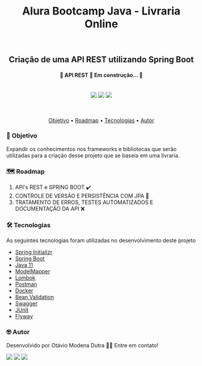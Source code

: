 <h1 align="center"> Alura Bootcamp Java - Livraria Online </h1>
<br>
<h2 align="center"> Criação de uma API REST utilizando Spring Boot </h2>
<h4 align="center"> 
	🚧  API REST 🛑 Em construção...  🚧
</h4>
<br>
<body>
  
  <div align="center">
    <img src="https://img.shields.io/github/issues/dutraotavio/livraria-online?style=for-the-badge" /> 
    <img src="https://img.shields.io/github/forks/dutraotavio/livraria-online?style=for-the-badge" />
    <img src="https://img.shields.io/github/stars/dutraotavio/livraria-online?style=for-the-badge" />
  </div>
  <br>
  <br>
  <p align="center">
    <a href="#objetivo">Objetivo</a> •
    <a href="#roadmap">Roadmap</a> • 
    <a href="#tecnologias">Tecnologias</a> • 
    <a href="#autor">Autor</a>
  </p>
  
  <h3>🚀 Objetivo</h3>
  <p>Expandir os conhecimentos nos frameworks e bibliotecas que serão utilizadas para a criação desse projeto que se baseia em uma livraria.</p>
  
  <h3>🗺️ Roadmap</h3>
  <ol>
    <li>API's REST e SPRING BOOT ✔️</li>
    <li>CONTROLE DE VERSÃO E PERSISTÊNCIA COM JPA 🚧</li>
    <li>TRATAMENTO DE ERROS, TESTES AUTOMATIZADOS E DOCUMENTAÇÃO DA API ❌</li>
  </ol>
  
  <h3>🛠️ Tecnologias</h3>
	<p> As seguintes tecnologias foram utilizadas no desenvolvimento deste projeto </p>
    <ul>
      	<li><a href="https://start.spring.io/"> Spring Initializr </a> </li>
      	<li><a href="https://spring.io/projects/spring-boot"> Spring Boot </a> </li>
      	<li><a href="https://docs.oracle.com/en/java/javase/11/"> Java 11 </a> </li>
      	<li><a href="http://modelmapper.org/"> ModelMapper </a> </li>
      	<li><a href="https://projectlombok.org/"> Lombok </a> </li>
      	<li><a href="https://www.postman.com/"> Postman </a> </li>
      	<li><a href="https://www.docker.com/"> Docker </a> </li>
	<li><a href="https://beanvalidation.org/"> Bean Validation </a> </li>
	<li><a href="https://swagger.io/"> Swagger </a> </li>
	<li><a href="https://junit.org/junit5/"> JUnit </a> </li>
	<li><a href="https://flywaydb.org/"> Flyway </a> </li>
    </ul>
  
  <h3>🤓 Autor</h3>
	<p>Desenvolvido por Otávio Modena Dutra 👨‍💻 Entre em contato!</p>
	
<a href="https://www.instagram.com/dutraotavio" target="_blank"><img src="https://img.shields.io/badge/Instagram-E4405F?style=for-the-badge&logo=instagram&logoColor=white" target="_blank"></a>
<a href="https://twitter.com/OtavioMDutra" target="_blank"><img src="https://img.shields.io/badge/Twitter-1DA1F2?style=for-the-badge&logo=twitter&logoColor=white" target="_blank"></a>
<a href="https://www.linkedin.com/in/otaviodutra/" target="_blank"><img src="https://img.shields.io/badge/LinkedIn-0077B5?style=for-the-badge&logo=linkedin&logoColor=white" target="_blank"></a>
	</div>
</body>
